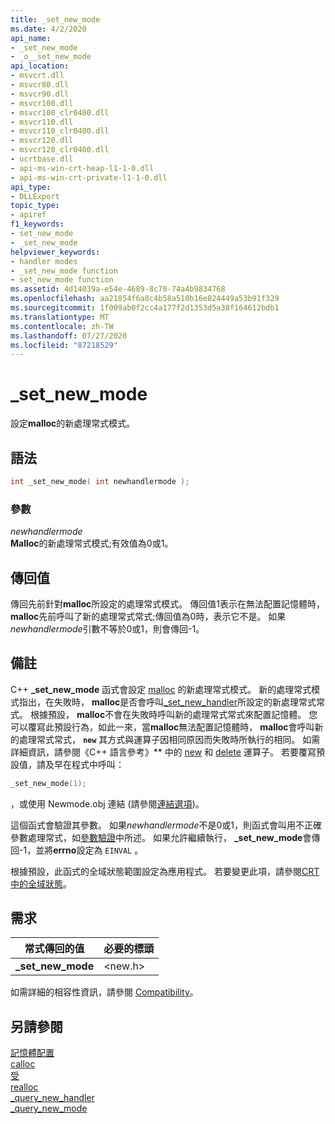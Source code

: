 ```yaml
---
title: _set_new_mode
ms.date: 4/2/2020
api_name:
- _set_new_mode
- _o__set_new_mode
api_location:
- msvcrt.dll
- msvcr80.dll
- msvcr90.dll
- msvcr100.dll
- msvcr100_clr0400.dll
- msvcr110.dll
- msvcr110_clr0400.dll
- msvcr120.dll
- msvcr120_clr0400.dll
- ucrtbase.dll
- api-ms-win-crt-heap-l1-1-0.dll
- api-ms-win-crt-private-l1-1-0.dll
api_type:
- DLLExport
topic_type:
- apiref
f1_keywords:
- set_new_mode
- _set_new_mode
helpviewer_keywords:
- handler modes
- _set_new_mode function
- set_new_mode function
ms.assetid: 4d14039a-e54e-4689-8c70-74a4b9834768
ms.openlocfilehash: aa21854f6a8c4b58a510b16e824449a53b91f329
ms.sourcegitcommit: 1f009ab0f2cc4a177f2d1353d5a38f164612bdb1
ms.translationtype: MT
ms.contentlocale: zh-TW
ms.lasthandoff: 07/27/2020
ms.locfileid: "87218529"
---
```

# <a name="_set_new_mode"></a>_set_new_mode

設定**malloc**的新處理常式模式。

## <a name="syntax"></a>語法

```cpp
int _set_new_mode( int newhandlermode );
```

### <a name="parameters"></a>參數

*newhandlermode*<br/>
**Malloc**的新處理常式模式;有效值為0或1。

## <a name="return-value"></a>傳回值

傳回先前針對**malloc**所設定的處理常式模式。 傳回值1表示在無法配置記憶體時， **malloc**先前呼叫了新的處理常式常式;傳回值為0時，表示它不是。 如果*newhandlermode*引數不等於0或1，則會傳回-1。

## <a name="remarks"></a>備註

C++ **_set_new_mode** 函式會設定 [malloc](malloc.md) 的新處理常式模式。 新的處理常式模式指出，在失敗時， **malloc**是否會呼叫[_set_new_handler](set-new-handler.md)所設定的新處理常式常式。 根據預設， **malloc**不會在失敗時呼叫新的處理常式常式來配置記憶體。 您可以覆寫此預設行為，如此一來，當**malloc**無法配置記憶體時， **malloc**會呼叫新的處理常式常式， **`new`** 其方式與運算子因相同原因而失敗時所執行的相同。 如需詳細資訊，請參閱《C++ 語言參考》** 中的 [new](../../cpp/new-operator-cpp.md) 和 [delete](../../cpp/delete-operator-cpp.md) 運算子。 若要覆寫預設值，請及早在程式中呼叫：

```cpp
_set_new_mode(1);
```

，或使用 Newmode.obj 連結 (請參閱[連結選項](../../c-runtime-library/link-options.md))。

這個函式會驗證其參數。 如果*newhandlermode*不是0或1，則函式會叫用不正確參數處理常式，如[參數驗證](../../c-runtime-library/parameter-validation.md)中所述。 如果允許繼續執行， <strong>_set_new_mode</strong>會傳回-1，並將**errno**設定為 `EINVAL` 。

根據預設，此函式的全域狀態範圍設定為應用程式。 若要變更此項，請參閱[CRT 中的全域狀態](../global-state.md)。

## <a name="requirements"></a>需求

|常式傳回的值|必要的標頭|
|-------------|---------------------|
|**_set_new_mode**|\<new.h>|

如需詳細的相容性資訊，請參閱 [Compatibility](../../c-runtime-library/compatibility.md)。

## <a name="see-also"></a>另請參閱

[記憶體配置](../../c-runtime-library/memory-allocation.md)<br/>
[calloc](calloc.md)<br/>
[受](free.md)<br/>
[realloc](realloc.md)<br/>
[_query_new_handler](query-new-handler.md)<br/>
[_query_new_mode](query-new-mode.md)<br/>
